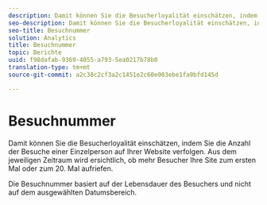 ```yaml
---
description: Damit können Sie die Besucherloyalität einschätzen, indem Sie die Anzahl der Besuche einer Einzelperson auf Ihrer Website verfolgen. Aus dem jeweiligen Zeitraum wird ersichtlich, ob mehr Besucher Ihre Site zum ersten Mal oder zum 20. Mal aufriefen.
seo-description: Damit können Sie die Besucherloyalität einschätzen, indem Sie die Anzahl der Besuche einer Einzelperson auf Ihrer Website verfolgen. Aus dem jeweiligen Zeitraum wird ersichtlich, ob mehr Besucher Ihre Site zum ersten Mal oder zum 20. Mal aufriefen.
seo-title: Besuchnummer
solution: Analytics
title: Besuchnummer
topic: Berichte
uuid: f98dafab-9369-4055-a793-5ea0217b78b0
translation-type: tm+mt
source-git-commit: a2c38c2cf3a2c1451e2c60e003ebe1fa9bfd145d

---
```



# Besuchnummer

Damit können Sie die Besucherloyalität einschätzen, indem Sie die Anzahl der Besuche einer Einzelperson auf Ihrer Website verfolgen. Aus dem jeweiligen Zeitraum wird ersichtlich, ob mehr Besucher Ihre Site zum ersten Mal oder zum 20. Mal aufriefen.

Die Besuchnummer basiert auf der Lebensdauer des Besuchers und nicht auf dem ausgewählten Datumsbereich.
